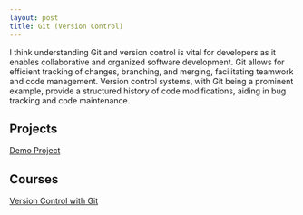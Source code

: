 ```yaml
---
layout: post
title: Git (Version Control)
---
```


I think understanding Git and version control is vital for developers as it enables collaborative and organized software development. Git allows for efficient tracking of changes, branching, and merging, facilitating teamwork and code management. Version control systems, with Git being a prominent example, provide a structured history of code modifications, aiding in bug tracking and code maintenance.

## Projects

[Demo Project][yotube-git-version-control]

## Courses

[Version Control with Git][version-control-with-git]

[yotube-git-version-control]: https://youtu.be/Rl2F4yNzJ4o
[version-control-with-git]: https://drive.google.com/file/d/11n6g7gUkCvkGw2vV9yefavtiy4PM1Jnk/view?usp=sharing